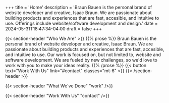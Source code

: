 +++
title = 'Home'
description = 'Braun Bauen is the personal brand of website developer and creative, Isaac Braun. We are passionate about building products and experiences that are fast, accesible, and intuitive to use. Offerings include website/software development and design.'
date = 2024-05-31T18:47:34-04:00
draft = false
+++

{{< section-header "Who We Are" >}}
{{% prose %}}
Braun Bauen is the personal brand of website developer and creative, Isaac Braun.
We are passionate about building products and experiences that are fast, accesible, and intuitive to use.
Our work is focused on, but not limited to, website and software development.
We are fueled by new challenges, so we'd love to work with you to make your ideas reality.
{{% /prose %}}
{{< button text="Work With Us" link="#contact" classes="mt-6" >}}
{{< /section-header >}}

{{< section-header "What We've Done" "work" />}}

{{< section-header "Work With Us" "contact" />}}

